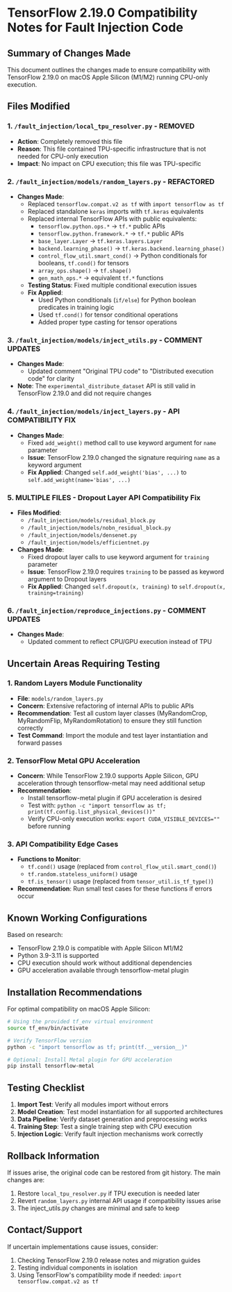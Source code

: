 # TensorFlow 2.19.0 Compatibility Notes for Fault Injection Code

## Summary of Changes Made

This document outlines the changes made to ensure compatibility with TensorFlow 2.19.0 on macOS Apple Silicon (M1/M2) running CPU-only execution.

## Files Modified

### 1. `/fault_injection/local_tpu_resolver.py` - REMOVED
- **Action**: Completely removed this file
- **Reason**: This file contained TPU-specific infrastructure that is not needed for CPU-only execution
- **Impact**: No impact on CPU execution; this file was TPU-specific

### 2. `/fault_injection/models/random_layers.py` - REFACTORED
- **Changes Made**:
  - Replaced `tensorflow.compat.v2 as tf` with `import tensorflow as tf`
  - Replaced standalone `keras` imports with `tf.keras` equivalents
  - Replaced internal TensorFlow APIs with public equivalents:
    - `tensorflow.python.ops.*` → `tf.*` public APIs
    - `tensorflow.python.framework.*` → `tf.*` public APIs
    - `base_layer.Layer` → `tf.keras.layers.Layer`
    - `backend.learning_phase()` → `tf.keras.backend.learning_phase()`
    - `control_flow_util.smart_cond()` → Python conditionals for booleans, `tf.cond()` for tensors
    - `array_ops.shape()` → `tf.shape()`
    - `gen_math_ops.*` → equivalent `tf.*` functions
  - **Testing Status**: Fixed multiple conditional execution issues
  - **Fix Applied**: 
    - Used Python conditionals (`if/else`) for Python boolean predicates in training logic
    - Used `tf.cond()` for tensor conditional operations
    - Added proper type casting for tensor operations

### 3. `/fault_injection/models/inject_utils.py` - COMMENT UPDATES
- **Changes Made**:
  - Updated comment "Original TPU code" to "Distributed execution code" for clarity
- **Note**: The `experimental_distribute_dataset` API is still valid in TensorFlow 2.19.0 and did not require changes

### 4. `/fault_injection/models/inject_layers.py` - API COMPATIBILITY FIX
- **Changes Made**:
  - Fixed `add_weight()` method call to use keyword argument for `name` parameter
  - **Issue**: TensorFlow 2.19.0 changed the signature requiring `name` as a keyword argument
  - **Fix Applied**: Changed `self.add_weight('bias', ...)` to `self.add_weight(name='bias', ...)`

### 5. **MULTIPLE FILES** - Dropout Layer API Compatibility Fix
- **Files Modified**:
  - `/fault_injection/models/residual_block.py`
  - `/fault_injection/models/nobn_residual_block.py`
  - `/fault_injection/models/densenet.py`
  - `/fault_injection/models/efficientnet.py`
- **Changes Made**:
  - Fixed dropout layer calls to use keyword argument for `training` parameter
  - **Issue**: TensorFlow 2.19.0 requires `training` to be passed as keyword argument to Dropout layers
  - **Fix Applied**: Changed `self.dropout(x, training)` to `self.dropout(x, training=training)`

### 6. `/fault_injection/reproduce_injections.py` - COMMENT UPDATES
- **Changes Made**:
  - Updated comment to reflect CPU/GPU execution instead of TPU

## Uncertain Areas Requiring Testing

### 1. Random Layers Module Functionality
- **File**: `models/random_layers.py`
- **Concern**: Extensive refactoring of internal APIs to public APIs
- **Recommendation**: Test all custom layer classes (MyRandomCrop, MyRandomFlip, MyRandomRotation) to ensure they still function correctly
- **Test Command**: Import the module and test layer instantiation and forward passes

### 2. TensorFlow Metal GPU Acceleration
- **Concern**: While TensorFlow 2.19.0 supports Apple Silicon, GPU acceleration through tensorflow-metal may need additional setup
- **Recommendation**: 
  - Install tensorflow-metal plugin if GPU acceleration is desired
  - Test with: `python -c "import tensorflow as tf; print(tf.config.list_physical_devices())"`
  - Verify CPU-only execution works: `export CUDA_VISIBLE_DEVICES=""` before running

### 3. API Compatibility Edge Cases
- **Functions to Monitor**:
  - `tf.cond()` usage (replaced from `control_flow_util.smart_cond()`)
  - `tf.random.stateless_uniform()` usage
  - `tf.is_tensor()` usage (replaced from `tensor_util.is_tf_type()`)
- **Recommendation**: Run small test cases for these functions if errors occur

## Known Working Configurations

Based on research:
- TensorFlow 2.19.0 is compatible with Apple Silicon M1/M2
- Python 3.9-3.11 is supported
- CPU execution should work without additional dependencies
- GPU acceleration available through tensorflow-metal plugin

## Installation Recommendations

For optimal compatibility on macOS Apple Silicon:

```bash
# Using the provided tf_env virtual environment
source tf_env/bin/activate

# Verify TensorFlow version
python -c "import tensorflow as tf; print(tf.__version__)"

# Optional: Install Metal plugin for GPU acceleration
pip install tensorflow-metal
```

## Testing Checklist

1. **Import Test**: Verify all modules import without errors
2. **Model Creation**: Test model instantiation for all supported architectures
3. **Data Pipeline**: Verify dataset generation and preprocessing works
4. **Training Step**: Test a single training step with CPU execution
5. **Injection Logic**: Verify fault injection mechanisms work correctly

## Rollback Information

If issues arise, the original code can be restored from git history. The main changes are:
1. Restore `local_tpu_resolver.py` if TPU execution is needed later
2. Revert `random_layers.py` internal API usage if compatibility issues arise
3. The inject_utils.py changes are minimal and safe to keep

## Contact/Support

If uncertain implementations cause issues, consider:
1. Checking TensorFlow 2.19.0 release notes and migration guides
2. Testing individual components in isolation
3. Using TensorFlow's compatibility mode if needed: `import tensorflow.compat.v2 as tf`